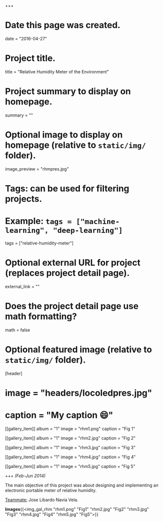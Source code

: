 +++
# Date this page was created.
date = "2016-04-27"

# Project title.
title = "Relative Humidity Meter of the Environment"

# Project summary to display on homepage.
summary = ""

# Optional image to display on homepage (relative to `static/img/` folder).
image_preview = "rhmpres.jpg"

# Tags: can be used for filtering projects.
# Example: `tags = ["machine-learning", "deep-learning"]`
tags = ["relative-humidity-meter"]

# Optional external URL for project (replaces project detail page).
external_link = ""

# Does the project detail page use math formatting?
math = false

# Optional featured image (relative to `static/img/` folder).
[header]
# image = "headers/locoledpres.jpg"
# caption = "My caption :smile:"

[[gallery_item]]
 album = "1"
 image = "rhm1.png"
 caption = "Fig 1"
    
[[gallery_item]]
 album = "1"
 image = "rhm2.jpg"
 caption = "Fig 2"

[[gallery_item]]
 album = "1"
 image = "rhm3.jpg"
 caption = "Fig 3"
    
[[gallery_item]]
 album = "1"
 image = "rhm4.jpg"
 caption = "Fig 4"

[[gallery_item]]
 album = "1"
 image = "rhm5.jpg"
 caption = "Fig 5"

+++
*(Feb-Jun 2014)*

<p align="justify">The main objective of this project was about designing and implementing an electronic portable meter of relative humidity.</p>

<p><u>Teammate:</u> Jose Libardo Navia Vela.</p>

**Images**{{<img_gal_rhm "rhm1.png" "Fig1" "rhm2.jpg" "Fig2" "rhm3.jpg" "Fig3" "rhm4.jpg" "Fig4" "rhm5.jpg" "Fig5">}}
